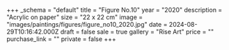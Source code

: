 +++
_schema = "default"
title = "Figure No.10"
year = "2020"
description = "Acrylic on paper"
size = "22 x 22 cm"
image = "images/paintings/figures/figure_no10_2020.jpg"
date = 2024-08-29T10:16:42.000Z
draft = false
sale = true
gallery = "Rise Art"
price = ""
purchase_link = ""
private = false
+++
